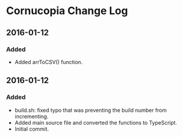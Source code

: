 # Cornucopia Change Log

## 2016-01-12

### Added
- Added arrToCSV() function.

## 2016-01-12

### Added
- build.sh: fixed typo that was preventing the build number from incrementing.
- Added main source file and converted the functions to TypeScript.
- Initial commit.